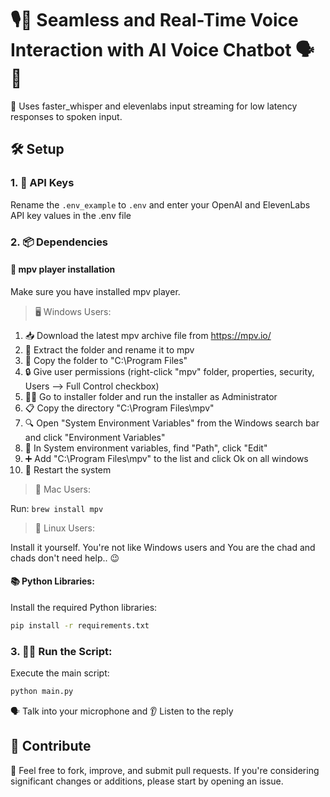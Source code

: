 # 🎙️🤖 Seamless and Real-Time Voice Interaction with AI Voice Chatbot 🗣️💬

🚀 Uses faster_whisper and elevenlabs input streaming for low latency responses to spoken input.

## 🛠️ Setup

### 1. 🔑 API Keys

Rename the `.env_example` to `.env` and enter your OpenAI and ElevenLabs API key values in the .env file

### 2. 📦 Dependencies 

#### 🎵 mpv player installation

Make sure you have installed mpv player.

> 🖥️ Windows Users:

1. 📥 Download the latest mpv archive file from https://mpv.io/
2. 📁 Extract the folder and rename it to mpv
3. 📌 Copy the folder to "C:\Program Files"
4. 🔒 Give user permissions (right-click "mpv" folder, properties, security, Users --> Full Control checkbox)
5. 🏃‍♂️ Go to installer folder and run the installer as Administrator
6. 📋 Copy the directory "C:\Program Files\mpv"
7. 🔍 Open "System Environment Variables" from the Windows search bar and click "Environment Variables"
8. 📝 In System environment variables, find "Path", click "Edit"
9. ➕ Add "C:\Program Files\mpv" to the list and click Ok on all windows
10. 🔄 Restart the system

> 🍎 Mac Users:

Run: `brew install mpv`

> 🐧 Linux Users:

Install it yourself.  You're not like Windows users and You are the chad and chads don't need help.. 😉

#### 📚 Python Libraries:

Install the required Python libraries:

```bash
pip install -r requirements.txt
```
### 3. 🏃‍♀️ Run the Script:

Execute the main script:

```bash
python main.py
```
🗣️ Talk into your microphone and 
👂 Listen to the reply

## 🤝 Contribute

🌟 Feel free to fork, improve, and submit pull requests. If you're considering significant changes or additions, please start by opening an issue.

